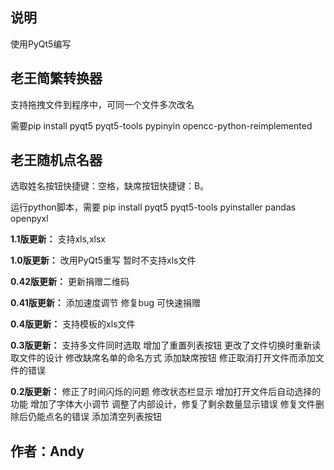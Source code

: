 ## 说明

使用PyQt5编写

## 老王简繁转换器

支持拖拽文件到程序中，可同一个文件多次改名

需要pip install pyqt5 pyqt5-tools pypinyin opencc-python-reimplemented

## 老王随机点名器

选取姓名按钮快捷键：空格，缺席按钮快捷键：B。

运行python脚本，需要 pip install pyqt5 pyqt5-tools pyinstaller pandas openpyxl

**1.1版更新：**
支持xls,xlsx

**1.0版更新：**
改用PyQt5重写
暂时不支持xls文件

**0.42版更新：**
更新捐赠二维码

**0.41版更新：**
添加速度调节
修复bug
可快速捐赠

**0.4版更新：**
支持模板的xls文件

**0.3版更新：**
支持多文件同时选取
增加了重置列表按钮
更改了文件切换时重新读取文件的设计
修改缺席名单的命名方式
添加缺席按钮
修正取消打开文件而添加文件的错误

**0.2版更新：**
修正了时间闪烁的问题
修改状态栏显示
增加打开文件后自动选择的功能
增加了字体大小调节
调整了内部设计，修复了剩余数量显示错误
修复文件删除后仍能点名的错误
添加清空列表按钮


## 作者：Andy
